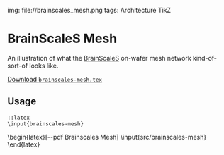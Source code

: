 img: file://brainscales_mesh.png
tags: Architecture
      TikZ

BrainScaleS Mesh
================

An illustration of what the [BrainScaleS](brainscales.kip.uni-heidelberg.de)
on-wafer mesh network kind-of-sort-of looks like.

[Download `brainscales-mesh.tex`](file://src/brainscales-mesh.tex)

Usage
-----

	::latex
	\input{brainscales-mesh}

\begin{latex}[--pdf Brainscales Mesh]
	\input{src/brainscales-mesh}
\end{latex}
